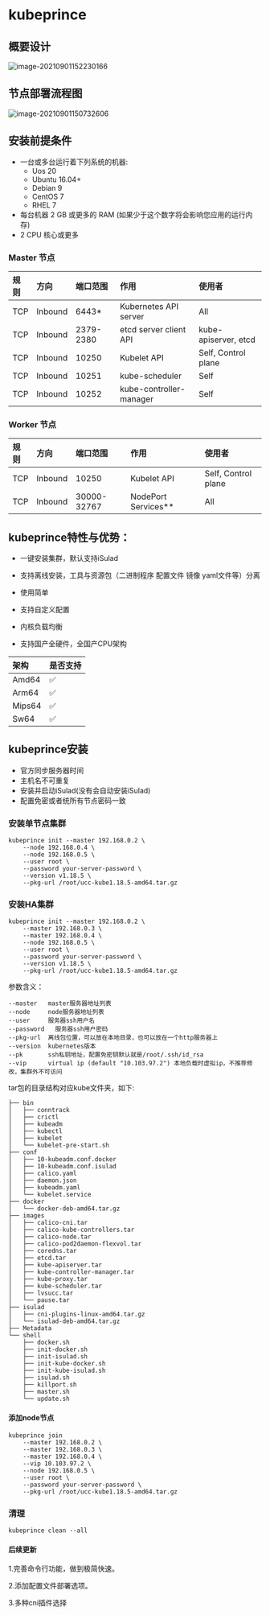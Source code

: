 # kubeprince

## 概要设计
![image-20210901152230166](https://cdn.jsdelivr.net/gh/hellocloudnative/PicGoimages@main/202109/image-20210901152230166.png)

## 节点部署流程图
![image-20210901150732606](https://cdn.jsdelivr.net/gh/hellocloudnative/PicGoimages@main/202109/image-20210901150732606.png)


## 安装前提条件

- 一台或多台运行着下列系统的机器:
  - Uos 20
  - Ubuntu 16.04+
  - Debian 9
  - CentOS 7
  - RHEL 7
- 每台机器 2 GB 或更多的 RAM (如果少于这个数字将会影响您应用的运行内存)
- 2 CPU 核心或更多


### Master 节点

| 规则 | 方向    | 端口范围  | 作用                    | 使用者               |
| :--- | :------ | :-------- | :---------------------- | :------------------- |
| TCP  | Inbound | 6443*     | Kubernetes API server   | All                  |
| TCP  | Inbound | 2379-2380 | etcd server client API  | kube-apiserver, etcd |
| TCP  | Inbound | 10250     | Kubelet API             | Self, Control plane  |
| TCP  | Inbound | 10251     | kube-scheduler          | Self                 |
| TCP  | Inbound | 10252     | kube-controller-manager | Self                 |

### Worker 节点

| 规则 | 方向    | 端口范围    | 作用                | 使用者              |
| :--- | :------ | :---------- | :------------------ | :------------------ |
| TCP  | Inbound | 10250       | Kubelet API         | Self, Control plane |
| TCP  | Inbound | 30000-32767 | NodePort Services** | All                 |

## kubeprince特性与优势：
- 一键安装集群，默认支持iSulad

- 支持离线安装，工具与资源包（二进制程序 配置文件 镜像 yaml文件等）分离

- 使用简单

- 支持自定义配置

- 内核负载均衡

- 支持国产全硬件，全国产CPU架构

| 架构 | 是否支持   |
| :--- | :------ | 
| Amd64  | ✅ | 
| Arm64  | ✅ | 
| Mips64  | ✅ | 
| Sw64  | ✅ | 



## kubeprince安装

- 官方同步服务器时间
- 主机名不可重复
- 安装并启动iSulad(没有会自动安装iSulad)
- 配置免密或者统所有节点密码一致



### 安装单节点集群

```
kubeprince init --master 192.168.0.2 \
    --node 192.168.0.4 \
    --node 192.168.0.5 \
    --user root \
    --password your-server-password \
    --version v1.18.5 \
    --pkg-url /root/ucc-kube1.18.5-amd64.tar.gz
```



### 安装HA集群

```shell
kubeprince init --master 192.168.0.2 \
    --master 192.168.0.3 \
    --master 192.168.0.4 \
    --node 192.168.0.5 \
    --user root \
    --password your-server-password \
    --version v1.18.5 \
    --pkg-url /root/ucc-kube1.18.5-amd64.tar.gz

```
参数含义：

```
--master   master服务器地址列表
--node     node服务器地址列表
--user     服务器ssh用户名
--password   服务器ssh用户密码
--pkg-url  离线包位置，可以放在本地目录，也可以放在一个http服务器上
--version  kubernetes版本
--pk       ssh私钥地址，配置免密钥默认就是/root/.ssh/id_rsa
--vip      virtual ip (default "10.103.97.2") 本地负载时虚拟ip，不推荐修改，集群外不可访问
```
tar包的目录结构对应kube文件夹，如下:
```
├── bin
│   ├── conntrack
│   ├── crictl
│   ├── kubeadm
│   ├── kubectl
│   ├── kubelet
│   └── kubelet-pre-start.sh
├── conf
│   ├── 10-kubeadm.conf.docker
│   ├── 10-kubeadm.conf.isulad
│   ├── calico.yaml
│   ├── daemon.json
│   ├── kubeadm.yaml
│   └── kubelet.service
├── docker
│   └── docker-deb-amd64.tar.gz
├── images
│   ├── calico-cni.tar
│   ├── calico-kube-controllers.tar
│   ├── calico-node.tar
│   ├── calico-pod2daemon-flexvol.tar
│   ├── coredns.tar
│   ├── etcd.tar
│   ├── kube-apiserver.tar
│   ├── kube-controller-manager.tar
│   ├── kube-proxy.tar
│   ├── kube-scheduler.tar
│   ├── lvsucc.tar
│   └── pause.tar
├── isulad
│   ├── cni-plugins-linux-amd64.tar.gz
│   └── isulad-deb-amd64.tar.gz
├── Metadata
└── shell
    ├── docker.sh
    ├── init-docker.sh
    ├── init-isulad.sh
    ├── init-kube-docker.sh
    ├── init-kube-isulad.sh
    ├── isulad.sh
    ├── killport.sh
    ├── master.sh
    └── update.sh

```

#### 添加node节点

```shell
kubeprince join
    --master 192.168.0.2 \
    --master 192.168.0.3 \
    --master 192.168.0.4 \
    --vip 10.103.97.2 \
    --node 192.168.0.5 \
    --user root \
    --password your-server-password \
    --pkg-url /root/ucc-kube1.18.5-amd64.tar.gz
```

### 清理

```shell
kubeprince clean --all
```


#### 后续更新

1.完善命令行功能，做到极简快速。

2.添加配置文件部署选项。

3.多种cni插件选择


